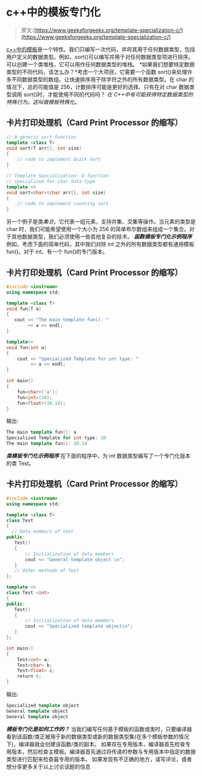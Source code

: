 # c++中的模板专门化

> 原文:[https://www.geeksforgeeks.org/template-specialization-c/](https://www.geeksforgeeks.org/template-specialization-c/)

[c++中的模板](https://www.geeksforgeeks.org/templates-cpp/)是一个特性。我们只编写一次代码，并将其用于任何数据类型，包括用户定义的数据类型。例如，sort()可以编写并用于对任何数据类型项进行排序。可以创建一个类堆栈，它可以用作任何数据类型的堆栈。
*如果我们想要特定数据类型的不同代码，该怎么办？*考虑一个大项目，它需要一个函数 sort()来处理许多不同数据类型的数组。让快速排序用于除字符之外的所有数据类型。在 char 的情况下，总的可能值是 256，计数排序可能是更好的选择。只有在对 char 数据类型调用 sort()时，才能使用不同的代码吗？
*在 C++中有可能获得特定数据类型的特殊行为。这叫做模板特殊化*。

## 卡片打印处理机（Card Print Processor 的缩写）

```cpp
// A generic sort function
template <class T>
void sort(T arr[], int size)
{
    // code to implement Quick Sort
}

// Template Specialization: A function
// specialized for char data type
template <>
void sort<char>(char arr[], int size)
{
    // code to implement counting sort
}
```

另一个例子是类*集合*，它代表一组元素，支持并集、交集等操作。当元素的类型是 char 时，我们可能希望使用一个大小为 256 的简单布尔数组来组成一个集合。对于其他数据类型，我们必须使用一些其他复杂的技术。
***函数模板专门化示例程序***
例如，考虑下面的简单代码，其中我们对除 int 之外的所有数据类型都有通用模板 fun()。对于 int，有一个 fun()的专门版本。

## 卡片打印处理机（Card Print Processor 的缩写）

```cpp
#include <iostream>
using namespace std;

template <class T>
void fun(T a)
{
   cout << "The main template fun(): "
        << a << endl;
}

template<>
void fun(int a)
{
    cout << "Specialized Template for int type: "
         << a << endl;
}

int main()
{
    fun<char>('a');
    fun<int>(10);
    fun<float>(10.14);
}
```

输出:

```cpp
The main template fun(): a
Specialized Template for int type: 10
The main template fun(): 10.14
```

***类模板专门化示例程序***
在下面的程序中，为 int 数据类型编写了一个专门化版本的类 Test。

## 卡片打印处理机（Card Print Processor 的缩写）

```cpp
#include <iostream>
using namespace std;

template <class T>
class Test
{
  // Data members of test
public:
   Test()
   {
       // Initialization of data members
       cout << "General template object \n";
   }
   // Other methods of Test
};

template <>
class Test <int>
{
public:
   Test()
   {
       // Initialization of data members
       cout << "Specialized template object\n";
   }
};

int main()
{
    Test<int> a;
    Test<char> b;
    Test<float> c;
    return 0;
}
```

输出:

```cpp
Specialized template object
General template object
General template object
```

***模板专门化是如何工作的？***
当我们编写任何基于模板的函数或类时，只要编译器看到该函数/类正被用于新的数据类型或新的数据类型集(在多个模板参数的情况下)，编译器就会创建该函数/类的副本。
如果存在专用版本，编译器首先检查专用版本，然后检查主模板。编译器首先通过将传递的参数与专用版本中指定的数据类型进行匹配来检查最专用的版本。
如果发现有不正确的地方，请写评论，或者想分享更多关于以上讨论话题的信息